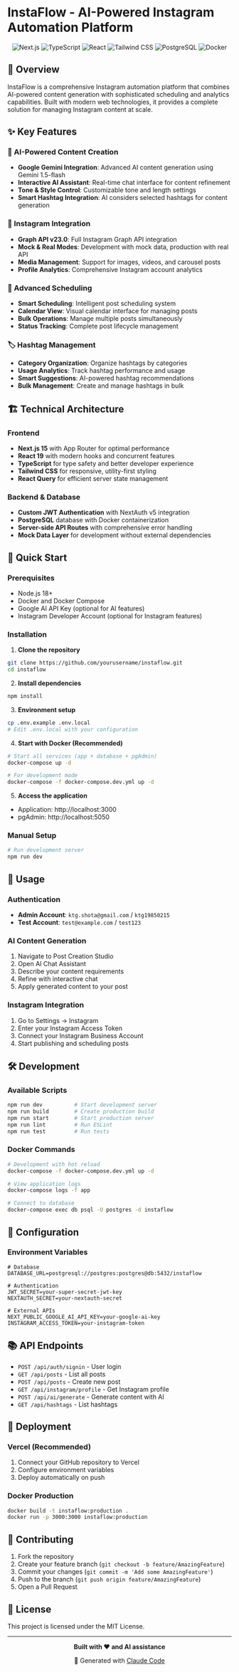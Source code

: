 # InstaFlow - AI-Powered Instagram Automation Platform

<div align="center">
  <img src="https://img.shields.io/badge/Next.js-15.4.6-black?style=for-the-badge&logo=next.js" alt="Next.js" />
  <img src="https://img.shields.io/badge/TypeScript-5.7.2-blue?style=for-the-badge&logo=typescript" alt="TypeScript" />
  <img src="https://img.shields.io/badge/React-19.0.0-61DAFB?style=for-the-badge&logo=react" alt="React" />
  <img src="https://img.shields.io/badge/Tailwind_CSS-3.4.1-38B2AC?style=for-the-badge&logo=tailwind-css" alt="Tailwind CSS" />
  <img src="https://img.shields.io/badge/PostgreSQL-16-336791?style=for-the-badge&logo=postgresql" alt="PostgreSQL" />
  <img src="https://img.shields.io/badge/Docker-Ready-2496ED?style=for-the-badge&logo=docker" alt="Docker" />
</div>

## 🚀 Overview

InstaFlow is a comprehensive Instagram automation platform that combines AI-powered content generation with sophisticated scheduling and analytics capabilities. Built with modern web technologies, it provides a complete solution for managing Instagram content at scale.

## ✨ Key Features

### 🤖 AI-Powered Content Creation
- **Google Gemini Integration**: Advanced AI content generation using Gemini 1.5-flash
- **Interactive AI Assistant**: Real-time chat interface for content refinement
- **Tone & Style Control**: Customizable tone and length settings
- **Smart Hashtag Integration**: AI considers selected hashtags for content generation

### 📱 Instagram Integration
- **Graph API v23.0**: Full Instagram Graph API integration
- **Mock & Real Modes**: Development with mock data, production with real API
- **Media Management**: Support for images, videos, and carousel posts
- **Profile Analytics**: Comprehensive Instagram account analytics

### 📅 Advanced Scheduling
- **Smart Scheduling**: Intelligent post scheduling system
- **Calendar View**: Visual calendar interface for managing posts
- **Bulk Operations**: Manage multiple posts simultaneously
- **Status Tracking**: Complete post lifecycle management

### 🏷️ Hashtag Management
- **Category Organization**: Organize hashtags by categories
- **Usage Analytics**: Track hashtag performance and usage
- **Smart Suggestions**: AI-powered hashtag recommendations
- **Bulk Management**: Create and manage hashtags in bulk

## 🏗️ Technical Architecture

### Frontend
- **Next.js 15** with App Router for optimal performance
- **React 19** with modern hooks and concurrent features
- **TypeScript** for type safety and better developer experience
- **Tailwind CSS** for responsive, utility-first styling
- **React Query** for efficient server state management

### Backend & Database
- **Custom JWT Authentication** with NextAuth v5 integration
- **PostgreSQL** database with Docker containerization
- **Server-side API Routes** with comprehensive error handling
- **Mock Data Layer** for development without external dependencies

## 🚀 Quick Start

### Prerequisites
- Node.js 18+ 
- Docker and Docker Compose
- Google AI API Key (optional for AI features)
- Instagram Developer Account (optional for Instagram features)

### Installation

1. **Clone the repository**
```bash
git clone https://github.com/yourusername/instaflow.git
cd instaflow
```

2. **Install dependencies**
```bash
npm install
```

3. **Environment setup**
```bash
cp .env.example .env.local
# Edit .env.local with your configuration
```

4. **Start with Docker (Recommended)**
```bash
# Start all services (app + database + pgAdmin)
docker-compose up -d

# For development mode
docker-compose -f docker-compose.dev.yml up -d
```

5. **Access the application**
- Application: http://localhost:3000
- pgAdmin: http://localhost:5050

### Manual Setup

```bash
# Run development server
npm run dev
```

## 📖 Usage

### Authentication
- **Admin Account**: `ktg.shota@gmail.com` / `ktg19850215`
- **Test Account**: `test@example.com` / `test123`

### AI Content Generation
1. Navigate to Post Creation Studio
2. Open AI Chat Assistant
3. Describe your content requirements
4. Refine with interactive chat
5. Apply generated content to your post

### Instagram Integration
1. Go to Settings → Instagram
2. Enter your Instagram Access Token
3. Connect your Instagram Business Account
4. Start publishing and scheduling posts

## 🛠️ Development

### Available Scripts
```bash
npm run dev          # Start development server
npm run build        # Create production build
npm run start        # Start production server
npm run lint         # Run ESLint
npm run test         # Run tests
```

### Docker Commands
```bash
# Development with hot reload
docker-compose -f docker-compose.dev.yml up -d

# View application logs
docker-compose logs -f app

# Connect to database
docker-compose exec db psql -U postgres -d instaflow
```

## 🔧 Configuration

### Environment Variables

```env
# Database
DATABASE_URL=postgresql://postgres:postgres@db:5432/instaflow

# Authentication
JWT_SECRET=your-super-secret-jwt-key
NEXTAUTH_SECRET=your-nextauth-secret

# External APIs
NEXT_PUBLIC_GOOGLE_AI_API_KEY=your-google-ai-key
INSTAGRAM_ACCESS_TOKEN=your-instagram-token
```

## 📚 API Endpoints

- `POST /api/auth/signin` - User login
- `GET /api/posts` - List all posts
- `POST /api/posts` - Create new post
- `GET /api/instagram/profile` - Get Instagram profile
- `POST /api/ai/generate` - Generate content with AI
- `GET /api/hashtags` - List hashtags

## 🚀 Deployment

### Vercel (Recommended)
1. Connect your GitHub repository to Vercel
2. Configure environment variables
3. Deploy automatically on push

### Docker Production
```bash
docker build -t instaflow:production .
docker run -p 3000:3000 instaflow:production
```

## 🤝 Contributing

1. Fork the repository
2. Create your feature branch (`git checkout -b feature/AmazingFeature`)
3. Commit your changes (`git commit -m 'Add some AmazingFeature'`)
4. Push to the branch (`git push origin feature/AmazingFeature`)
5. Open a Pull Request

## 📄 License

This project is licensed under the MIT License.

---

<div align="center">
  <p><strong>Built with ❤️ and AI assistance</strong></p>
  <p>🤖 Generated with <a href="https://claude.ai/code">Claude Code</a></p>
</div>
